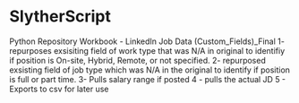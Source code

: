 # SlytherScript
Python Repository
Workbook - LinkedIn Job Data (Custom_Fields)_Final
   1- repurposes exsisiting field of work type that was N/A in original to identifiy if position is On-site, Hybrid, Remote, or not specified. 
   2- repurposed exsisting field of job type which was N/A in the original to identify if position is full or part time. 
   3- Pulls salary range if posted
   4 - pulls the actual JD
   5 - Exports to csv for later use
